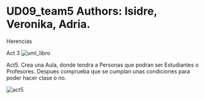 # UD09_team5  Authors: Isidre, Veronika, Adria.
Herencias


Act 3
![uml_libro](https://user-images.githubusercontent.com/89861246/163630471-cc3c5fec-0322-40d3-8f7c-52e7bce06d75.png)


Act5. Crea una Aula, donde tendra a Personas que podran ser Estudiantes o Profesores. Despues comprueba que se cumplan unas condiciones para poder hacer clase o no.

![act5](https://user-images.githubusercontent.com/9555509/163565202-5bc0fe49-4e18-4559-b501-9c029bbbd520.png)

